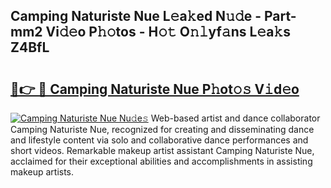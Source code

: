 ## Camping Naturiste Nue L𝚎a𝚔ed N𝚞𝚍e - Part-mm2 Vi𝚍𝚎o P𝚑𝚘tos - H𝚘𝚝 O𝚗𝚕yf𝚊ns L𝚎a𝚔s Z4BfL

# <h2><a href="http://kf30t4.oniu.top/?m=Camping+Naturiste+Nue">🔗👉 🔴 Camping Naturiste Nue P𝚑ot𝚘𝚜 V𝚒d𝚎o</a></h2>

[![Camping Naturiste Nue Nu𝚍e𝚜](https://i.imgur.com/0qMVB7G.gif)](http://kf30t4.oniu.top/?m=Camping+Naturiste+Nue)
Web-based artist and dance collaborator Camping Naturiste Nue, recognized for creating and disseminating dance and lifestyle content via solo and collaborative dance performances and short videos. Remarkable makeup artist assistant Camping Naturiste Nue, acclaimed for their exceptional abilities and accomplishments in assisting makeup artists.  
